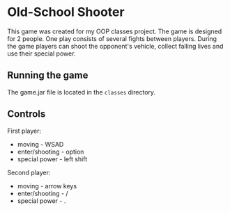 # Old-School Shooter
This game was created for my OOP classes project. The game is designed for 2 people. One play consists of several fights between players. During the game players can shoot the opponent's vehicle, collect falling lives and use their special power.

## Running the game
The game.jar file is located in the `classes` directory.

## Controls
First player:
* moving - WSAD
* enter/shooting - option
* special power - left shift

Second player:
* moving - arrow keys
* enter/shooting - /
* special power - .
